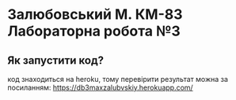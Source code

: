 # Залюбовський М. КМ-83 Лабораторна робота №3
## Як запустити  код?
код знаходиться на heroku, тому перевірити результат можна за посиланням: https://db3maxzalubvskiy.herokuapp.com/
